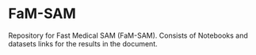 # FaM-SAM
Repository for Fast Medical SAM (FaM-SAM).
Consists of Notebooks and datasets links for the results in the document.


